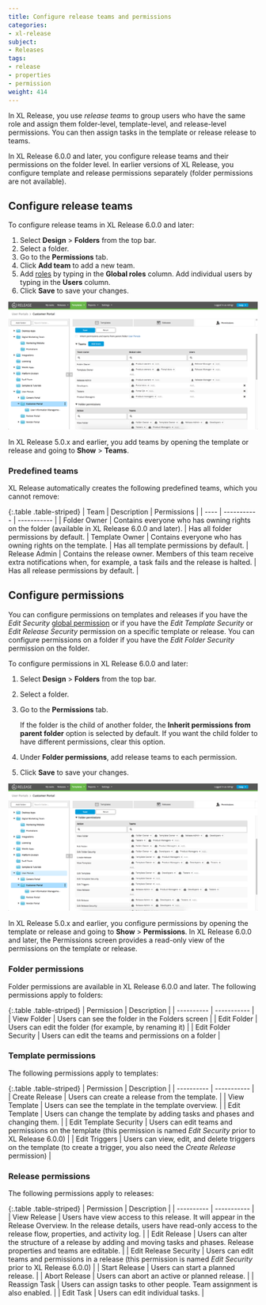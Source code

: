 ```yaml
---
title: Configure release teams and permissions
categories:
- xl-release
subject:
- Releases
tags:
- release
- properties
- permission
weight: 414
---
```


In XL Release, you use _release teams_ to group users who have the same role and assign them folder-level, template-level, and release-level permissions. You can then assign tasks in the template or release release to teams.

In XL Release 6.0.0 and later, you configure release teams and their permissions on the folder level. In earlier versions of XL Release, you configure template and release permissions separately (folder permissions are not available).

## Configure release teams

To configure release teams in XL Release 6.0.0 and later:

1. Select **Design** > **Folders** from the top bar.
2. Select a folder.
3. Go to the **Permissions** tab.
4. Click **Add team** to add a new team.
5. Add [roles](/xl-release/how-to/configure-roles.html) by typing in the **Global roles** column. Add individual users by typing in the **Users** column.
6. Click **Save** to save your changes.

![Folder teams](../images/folder-teams.png)

In XL Release 5.0.x and earlier, you add teams by opening the template or release and going to **Show** > **Teams**.

### Predefined teams

XL Release automatically creates the following predefined teams, which you cannot remove:

{:.table .table-striped}
| Team | Description | Permissions |
| ---- | ----------- | ----------- |
| Folder Owner | Contains everyone who has owning rights on the folder (available in XL Release 6.0.0 and later). | Has all folder permissions by default.
| Template Owner | Contains everyone who has owning rights on the template. | Has all template permissions by default.
| Release Admin | Contains the release owner. Members of this team receive extra notifications when, for example, a task fails and the release is halted. | Has all release permissions by default. |

## Configure permissions

You can configure permissions on templates and releases if you have the _Edit Security_ [global permission](/xl-release/how-to/configure-permissions.html) or if you have the _Edit Template Security_ or _Edit Release Security_ permission on a specific template or release. You can configure permissions on a folder if you have the _Edit Folder Security_ permission on the folder.

To configure permissions in XL Release 6.0.0 and later:

1. Select **Design** > **Folders** from the top bar.
2. Select a folder.
3. Go to the **Permissions** tab.

    If the folder is the child of another folder, the **Inherit permissions from parent folder** option is selected by default. If you want the child folder to have different permissions, clear this option.

4. Under **Folder permissions**, add release teams to each permission.
5. Click **Save** to save your changes.

![Folder permissions](../images/folder-permissions.png)

In XL Release 5.0.x and earlier, you configure permissions by opening the template or release and going to **Show** > **Permissions**. In XL Release 6.0.0 and later, the Permissions screen provides a read-only view of the permissions on the template or release.

### Folder permissions

Folder permissions are available in XL Release 6.0.0 and later. The following permissions apply to folders:

{:.table .table-striped}
| Permission | Description |
| ---------- | ----------- |
| View Folder | Users can see the folder in the Folders screen |
| Edit Folder | Users can edit the folder (for example, by renaming it) |
| Edit Folder Security | Users can edit the teams and permissions on a folder |

### Template permissions

The following permissions apply to templates:

{:.table .table-striped}
| Permission | Description |
| ---------- | ----------- |
| Create Release | Users can create a release from the template. |
| View Template | Users can see the template in the template overview. |
| Edit Template | Users can change the template by adding tasks and phases and changing them. |
| Edit Template Security | Users can edit teams and permissions on the template (this permission is named _Edit Security_ prior to XL Release 6.0.0) |
| Edit Triggers | Users can view, edit, and delete triggers on the template (to create a trigger, you also need the *Create Release* permission) |

### Release permissions

The following permissions apply to releases:

{:.table .table-striped}
| Permission | Description |
| ---------- | ----------- |
| View Release | Users have view access to this release. It will appear in the Release Overview. In the release details, users have read-only access to the release flow, properties, and activity log. |
| Edit Release | Users can alter the structure of a release by adding and moving tasks and phases. Release properties and teams are editable. |
| Edit Release Security | Users can edit teams and permissions in a release (this permission is named _Edit Security_ prior to XL Release 6.0.0) |
| Start Release | Users can start a planned release. |
| Abort Release | Users can abort an active or planned release. |
| Reassign Task | Users can assign tasks to other people. Team assignment is also enabled. |
| Edit Task | Users can edit individual tasks. |
